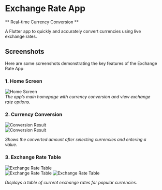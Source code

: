 # Exchange Rate App

** Real-time Currency Conversion **

A Flutter app to quickly and accurately convert currencies using live exchange rates.

## Screenshots

Here are some screenshots demonstrating the key features of the Exchange Rate App:

### 1. Home Screen
![Home Screen](screenshots/ss1.jpg)  
*The app’s main homepage with currency conversion and view exchange rate options.*

### 2. Currency Conversion
![Conversion Result](screenshots/ss2.jpg)  
![Conversion Result](screenshots/ss2_1.jpg)

*Shows the converted amount after selecting currencies and entering a value.*

### 3. Exchange Rate Table
![Exchange Rate Table](screenshots/ss3.jpg)  
![Exchange Rate Table](screenshots/ss3_1.jpg)
![Exchange Rate Table](screenshots/ss3_2.jpg)

*Displays a table of current exchange rates for popular currencies.*

